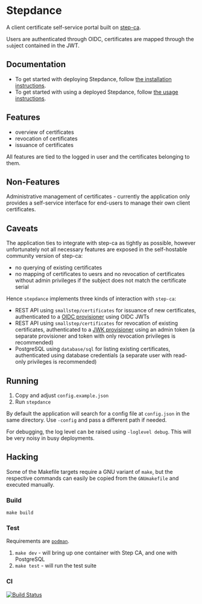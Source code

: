 # Stepdance

A client certificate self-service portal built on [step-ca](https://smallstep.com/docs/step-ca/).

Users are authenticated through OIDC, certificates are mapped through the `sub`ject contained in the JWT.

## Documentation

- To get started with deploying Stepdance, follow [the installation instructions](documentation/01_INSTALL.md).
- To get started with using a deployed Stepdance, follow [the usage instructions](documentation/02_USE.md).

## Features

- overview of certificates
- revocation of certificates
- issuance of certificates

All features are tied to the logged in user and the certificates belonging to them.

## Non-Features

Administrative management of certificates - currently the application only provides a self-service interface for end-users to manage their own client certificates.

## Caveats

The application ties to integrate with step-ca as tightly as possible, however unfortunately not all necessary features are exposed in the self-hostable community version of step-ca:

- no querying of existing certificates
- no mapping of certificates to uesrs and no revocation of certificates without admin privileges if the subject does not match the certificate serial

Hence `stepdance` implements three kinds of interaction with `step-ca`:

- REST API using `smallstep/certificates` for issuance of new certificates, authenticated to a [OIDC provisioner](https://smallstep.com/docs/step-ca/provisioners/#oauthoidc-single-sign-on) using OIDC JWTs
- REST API using `smallstep/certificates` for revocation of existing certificates, authenticated to a [JWK provisioner](https://smallstep.com/docs/step-ca/provisioners/#jwk) using an admin token (a separate provisioner and token with only revocation privileges is recommended)
- PostgreSQL using `database/sql` for listing existing certificates, authenticated using database credentials (a separate user with read-only privileges is recommended)

## Running

1. Copy and adjust `config.example.json`
2. Run `stepdance`

By default the application will search for a config file at `config.json` in the same directory. Use `-config` and pass a different path if needed.

For debugging, the log level can be raised using `-loglevel debug`. This will be very noisy in busy deployments.

## Hacking

Some of the Makefile targets require a GNU variant of `make`, but the respective commands can easily be copied from the `GNUmakefile` and executed manually.

### Build

```
make build
```

### Test

Requirements are [`podman`](https://podman.io/).

1. `make dev` - will bring up one container with Step CA, and one with PostgreSQL
2. `make test` - will run the test suite

### CI

[![Build Status](https://app.travis-ci.com/SUSE/stepdance.svg?token=PL4hsx5FsKtjUyxyyBtE&branch=main)](https://app.travis-ci.com/SUSE/stepdance)
